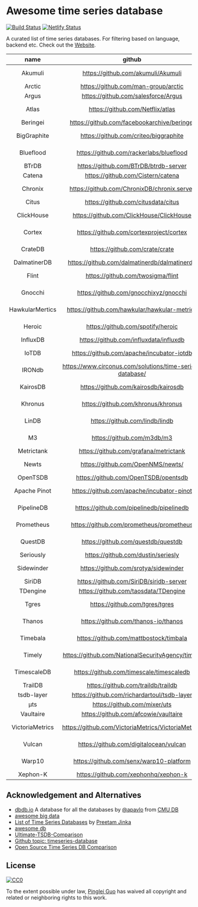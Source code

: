 # Awesome time series database

[![Build Status](https://travis-ci.org/xephonhq/awesome-time-series-database.svg?branch=master)](https://travis-ci.org/xephonhq/awesome-time-series-database)
[![Netlify Status](https://api.netlify.com/api/v1/badges/2ea12ac4-c2b9-4767-87d6-8ac65ce5ee30/deploy-status)](https://app.netlify.com/sites/awesome-time-series-database/deploys)

A curated list of time series databases.
For filtering based on language, backend etc. Check out the [Website](https://awesome-time-series-database.netlify.com/).

<!--DBTABLE_START-->
|name|github|status|lang|backend|protocol|query|license|
|:--:|:--:|:--:|:--:|:--:|:--:|:--:|:--:|
|Akumuli|https://github.com/akumuli/Akumuli|maintained|c++|localfs|tcp|text|apache-2.0|
|Arctic|https://github.com/man-group/arctic|active|python|mongodb|tcp|python|lgpl|
|Argus|https://github.com/salesforce/Argus|dead|java|hbase|http|json|bsd|
|Atlas|https://github.com/Netflix/atlas|maintained|scala|memory|http|stack|apache-2.0|
|Beringei|https://github.com/facebookarchive/beringei|dead|c++|memory|thrift|thrift|bsd|
|BigGraphite|https://github.com/criteo/biggraphite|maintained|python|cassandra|http|graphite|apache-2.0|
|Blueflood|https://github.com/rackerlabs/blueflood|dead|java|cassandra,elasticsearch|http|json|apache-2.0|
|BTrDB|https://github.com/BTrDB/btrdb-server|maintained|go|ceph|http|json|gpl|
|Catena|https://github.com/Cistern/catena|dead|go|localfs|http|json|bsd|
|Chronix|https://github.com/ChronixDB/chronix.server|maintained|java|solr|http|json|apache-2.0|
|Citus|https://github.com/citusdata/citus|active|c|postgresql|tcp|sql|agpl-3.0|
|ClickHouse|https://github.com/ClickHouse/ClickHouse|active|c++|localfs|tcp|sql|apache-2.0|
|Cortex|https://github.com/cortexproject/cortex|active|go|s3,cassandra,bigtable,dynamodb|http|promql|apache-2.0|
|CrateDB|https://github.com/crate/crate|active|java|elasticsearch,s3|tcp|sql|apache-2.0|
|DalmatinerDB|https://github.com/dalmatinerdb/dalmatinerdb|maintained|erlang|localfs|http|text|mit|
|Flint|https://github.com/twosigma/flint|maintained|scala|spark|http|json|apache-2.0|
|Gnocchi|https://github.com/gnocchixyz/gnocchi|dead|python|localfs|http|json|apache-2.0|
|HawkularMertics|https://github.com/hawkular/hawkular-metrics|maintained|java|cassandra|http|json|apache-2.0|
|Heroic|https://github.com/spotify/heroic|maintained|java|bigtable,cassandra,elasticsearch|http|json|apache-2.0|
|InfluxDB|https://github.com/influxdata/influxdb|active|go|localfs|http|influxql,flux|mit|
|IoTDB|https://github.com/apache/incubator-iotdb|active|java|hdfs,localfs|tcp|sql|apache-2.0|
|IRONdb|https://www.circonus.com/solutions/time-series-database/|active|c|localfs|http|json|proprietary|
|KairosDB|https://github.com/kairosdb/kairosdb|maintained|java|cassandra|http|json|apache-2.0|
|Khronus|https://github.com/khronus/khronus|dead|scala|cassandra|http|json,influxql|apache-2.0|
|LinDB|https://github.com/lindb/lindb|active|go|localfs|http|sql|apache-2.0|
|M3|https://github.com/m3db/m3|active|go|localfs|http|promql,graphite,m3query,sql|apache-2.0|
|Metrictank|https://github.com/grafana/metrictank|active|go|cassandra,elasticsearch|http|graphite|agpl-3.0|
|Newts|https://github.com/OpenNMS/newts/|maintained|java|cassandra|http|json|apache-2.0|
|OpenTSDB|https://github.com/OpenTSDB/opentsdb|maintained|java|hbase|http,tcp|json|lgpl|
|Apache Pinot|https://github.com/apache/incubator-pinot|active|java|s3,hdfs,azdls|http|pql|apache-2.0|
|PipelineDB|https://github.com/pipelinedb/pipelinedb|dead|c|postgresql|tcp|sql|apache-2.0|
|Prometheus|https://github.com/prometheus/prometheus|active|go|localfs|prometheus|promql|apache-2.0|
|QuestDB|https://github.com/questdb/questdb|active|java|localfs|postgres|sql|apache-2.0|
|Seriously|https://github.com/dustin/seriesly|dead|go|localfs|http|json|mit|
|Sidewinder|https://github.com/srotya/sidewinder|dead|java|localfs|tcp|sql|apache-2.0|
|SiriDB|https://github.com/SiriDB/siridb-server|active|c|localfs|http|text|mit|
|TDengine|https://github.com/taosdata/TDengine|active|c|localfs|tcp|sql|agpl-3.0|
|Tgres|https://github.com/tgres/tgres|dead|go|postgresql|tcp|sql|apache-2.0|
|Thanos|https://github.com/thanos-io/thanos|active|go|localfs,s3|http,grpc|promql|apache-2.0|
|Timebala|https://github.com/mattbostock/timbala|dead|go|localfs|http|promql|apache-2.0|
|Timely|https://github.com/NationalSecurityAgency/timely|maintained|java|hdfs,accumulo|http|json|apache-2.0|
|TimescaleDB|https://github.com/timescale/timescaledb|active|c|postgresql|postgres|sql|apache-2.0|
|TrailDB|https://github.com/traildb/traildb|dead|c|localfs|embed|python|mit|
|tsdb-layer|https://github.com/richardartoul/tsdb-layer|dead|go|foundationdb|grpc|text|unknown|
|μts|https://github.com/mixer/uts|dead|javascript|memory|embed|json|mit|
|Vaultaire|https://github.com/afcowie/vaultaire|dead|haskell|ceph|http|json|unknown|
|VictoriaMetrics|https://github.com/VictoriaMetrics/VictoriaMetrics|active|go|localfs|http|promql,metricsql|apache-2.0|
|Vulcan|https://github.com/digitalocean/vulcan|dead|go|cassandra|http|promql|apache-2.0|
|Warp10|https://github.com/senx/warp10-platform|active|java|leveldb,hbase|http|warpscript|apache-2.0|
|Xephon-K|https://github.com/xephonhq/xephon-k|dead|go|cassandra,localfs|http,grpc|json|mit|

<!--DBTABLE_END-->

## Acknowledgement and Alternatives

- [dbdb.io](https://github.com/cmu-db/dbdb.io) A database for all the databases by [@apavlo](https://github.com/apavlo) from [CMU DB](https://db.cs.cmu.edu/)
- [awesome big data](https://github.com/onurakpolat/awesome-bigdata#time-series-databases)
- [List of Time Series Databases](https://misfra.me/2016/04/09/tsdb-list/) by [Preetam Jinka](https://twitter.com/PreetamJinka)
- [awesome db](https://github.com/numetriclabz/awesome-db)
- [Ultimate-TSDB-Comparison](https://tsdbbench.github.io/Ultimate-TSDB-Comparison/)
- [Github topic: timeseries-database](https://github.com/topics/timeseries-database)
- [Open Source Time Series DB Comparison](https://docs.google.com/spreadsheets/d/1sMQe9oOKhMhIVw9WmuCEWdPtAoccJ4a-IuZv4fXDHxM/edit#gid=0)

## License

[![CC0](http://i.creativecommons.org/p/zero/1.0/88x31.png)](http://creativecommons.org/publicdomain/zero/1.0/)

To the extent possible under law, [Pinglei Guo](https://github.com/at15) has waived all copyright and related or neighboring rights to this work.
